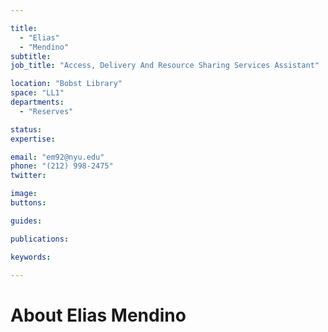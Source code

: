 ```yaml
---

title:
  - "Elias"
  - "Mendino"
subtitle: 
job_title: "Access, Delivery And Resource Sharing Services Assistant"

location: "Bobst Library"
space: "LL1"
departments:
  - "Reserves"

status: 
expertise:

email: "em92@nyu.edu"
phone: "(212) 998-2475"
twitter: 

image: 
buttons:

guides:

publications:

keywords:

---
```


# About Elias Mendino


